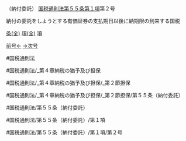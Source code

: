 （納付委託）
[国税通則法第５５条第１項](国税通則法＿＿＿＿＿第５５条第１項)第２号

納付の委託をしようとする有価証券の支払期日以後に納期限の到来する国税

[条(全)](国税通則法＿＿＿＿＿第５５条_.md)    [項(全)](国税通則法＿＿＿＿＿第５５条第１項_.md)    [項](国税通則法＿＿＿＿＿第５５条第１項.md)

[前号←](国税通則法＿＿＿＿＿第５５条第１項第１号.md)    [→次号](国税通則法＿＿＿＿＿第５５条第１項第３号.md)

#国税通則法

#国税通則法/_第４章納税の猶予及び担保

#国税通則法/_第４章納税の猶予及び担保/_第２節担保

#国税通則法/_第４章納税の猶予及び担保/_第２節担保/第５５条（納付委託）

#国税通則法/第５５条（納付委託）

#国税通則法/第５５条（納付委託）/第１項

#国税通則法/第５５条（納付委託）/第１項/第２号

